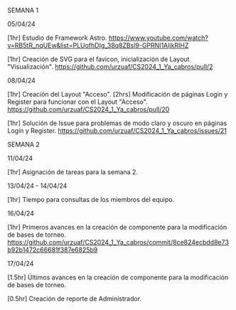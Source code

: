 SEMANA 1

05/04/24

[1hr] Estudio de Framework Astro.
https://www.youtube.com/watch?v=RB5tR_nqUEw&list=PLUofhDIg_38q8ZBsl9-GPRNI1AIjkRIHZ

[1hr] Creación de SVG para el favicon, inicialización de Layout "Visualización".
https://github.com/urzuaf/CS2024_1_Ya_cabros/pull/2

08/04/24

[1hr] Creación del Layout "Acceso".
[2hrs] Modificación de páginas Login y Register para funcionar con el Layout "Acceso".
https://github.com/urzuaf/CS2024_1_Ya_cabros/pull/20

[1hr] Solución de Issue para problemas de modo claro y oscuro en páginas Login y Register.
https://github.com/urzuaf/CS2024_1_Ya_cabros/issues/21

SEMANA 2

11/04/24

[1hr] Asignación de tareas para la semana 2.

13/04/24 - 14/04/24

[1hr] Tiempo para consultas de los miembros del equipo.

16/04/24

[1hr] Primeros avances en la creación de componente para la modificación de bases de torneo.
https://github.com/urzuaf/CS2024_1_Ya_cabros/commit/8ce824ecbdd8e73b92b1472c66681f387e6825b9

17/04/24

[1.5hr] Últimos avances en la creación de componente para la modificación de bases de torneo.


[0.5hr] Creación de reporte de Administrador.